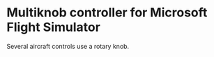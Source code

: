 # Multiknob controller for Microsoft Flight Simulator

Several aircraft controls use a rotary knob.  


